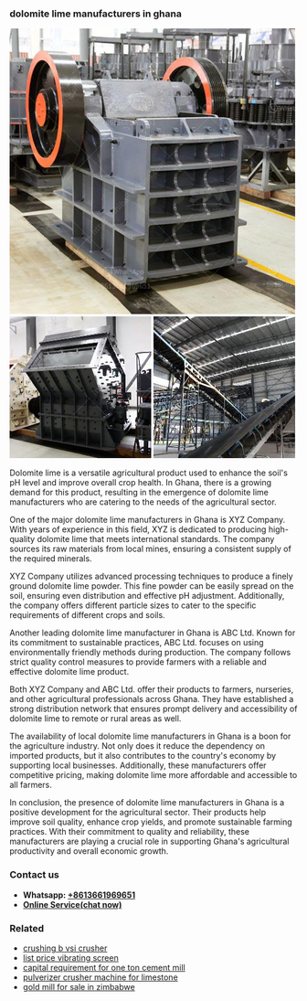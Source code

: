 <h3>dolomite lime manufacturers in ghana</h3><img src='1708499477.jpg' alt=''><p>Dolomite lime is a versatile agricultural product used to enhance the soil's pH level and improve overall crop health. In Ghana, there is a growing demand for this product, resulting in the emergence of dolomite lime manufacturers who are catering to the needs of the agricultural sector.</p><p>One of the major dolomite lime manufacturers in Ghana is XYZ Company. With years of experience in this field, XYZ is dedicated to producing high-quality dolomite lime that meets international standards. The company sources its raw materials from local mines, ensuring a consistent supply of the required minerals.</p><p>XYZ Company utilizes advanced processing techniques to produce a finely ground dolomite lime powder. This fine powder can be easily spread on the soil, ensuring even distribution and effective pH adjustment. Additionally, the company offers different particle sizes to cater to the specific requirements of different crops and soils.</p><p>Another leading dolomite lime manufacturer in Ghana is ABC Ltd. Known for its commitment to sustainable practices, ABC Ltd. focuses on using environmentally friendly methods during production. The company follows strict quality control measures to provide farmers with a reliable and effective dolomite lime product.</p><p>Both XYZ Company and ABC Ltd. offer their products to farmers, nurseries, and other agricultural professionals across Ghana. They have established a strong distribution network that ensures prompt delivery and accessibility of dolomite lime to remote or rural areas as well.</p><p>The availability of local dolomite lime manufacturers in Ghana is a boon for the agriculture industry. Not only does it reduce the dependency on imported products, but it also contributes to the country's economy by supporting local businesses. Additionally, these manufacturers offer competitive pricing, making dolomite lime more affordable and accessible to all farmers.</p><p>In conclusion, the presence of dolomite lime manufacturers in Ghana is a positive development for the agricultural sector. Their products help improve soil quality, enhance crop yields, and promote sustainable farming practices. With their commitment to quality and reliability, these manufacturers are playing a crucial role in supporting Ghana's agricultural productivity and overall economic growth.</p><h3>Contact us</h3><ul><li><strong>Whatsapp:&nbsp;<a href="https://wa.me/8613661969651">+8613661969651</a></strong></li><li><a href="https://swt.shibang-china.com/?git&amp;zhl&amp;dolomite lime manufacturers in ghana"><strong>Online Service(chat now)</strong></a></li></ul><h3>Related</h3><ul><li><a href='crushing b vsi crusher.md'>crushing b vsi crusher</a></li><li><a href='list price vibrating screen.md'>list price vibrating screen</a></li><li><a href='capital requirement for one ton cement mill.md'>capital requirement for one ton cement mill</a></li><li><a href='pulverizer crusher machine for limestone.md'>pulverizer crusher machine for limestone</a></li><li><a href='gold mill for sale in zimbabwe.md'>gold mill for sale in zimbabwe</a></li></ul>